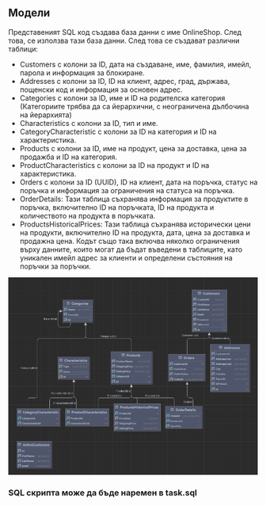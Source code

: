 ## Модели
Представеният SQL код създава база данни с име OnlineShop. След това, се използва тази база данни. След това се създават различни таблици:

-   Customers с колони за ID, дата на създаване, име, фамилия, имейл, парола и информация за блокиране.
-   Addresses с колони за ID, ID на клиент, адрес, град, държава, пощенски код и информация за основен адрес.
-   Categories с колони за ID, име и ID на родителска категория (Категориите трябва да са йерархични, с неограничена дълбочина на йерархията)
-   Characteristics с колони за ID, тип и име.
-   CategoryCharacteristic с колони за ID на категория и ID на характеристика.
-   Products с колони за ID, име на продукт, цена за доставка, цена за продажба и ID на категория.
-   ProductCharacteristics с колони за ID на продукт и ID на характеристика.
-   Orders с колони за ID (UUID), ID на клиент, дата на поръчка, статус на поръчка и информация за ограничения на статуса на поръчка.
- OrderDetails: Тази таблица съхранява информация за продуктите в поръчка, включително ID на поръчката, ID на продукта и количеството на продукта в поръчката.
- ProductsHistoricalPrices: Тази таблица съхранява исторически цени на продукти, включително ID на продукта, дата, цена за доставка и продажна цена.
Кодът също така включва няколко ограничения върху данните, които могат да бъдат въведени в таблиците, като уникален имейл адрес за клиенти и определени състояния на поръчки за поръчки.

![Alt text of the image](https://github.com/gyulshenabaz/PlovdivUni-SQL/blob/main/diagram.png)


### SQL скрипта може да бъде наремен в task.sql
